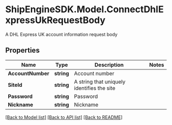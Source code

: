 # ShipEngineSDK.Model.ConnectDhlExpressUkRequestBody
A DHL Express UK account information request body

## Properties

Name | Type | Description | Notes
------------ | ------------- | ------------- | -------------
**AccountNumber** | **string** | Account number | 
**SiteId** | **string** | A string that uniquely identifies the site | 
**Password** | **string** | Password | 
**Nickname** | **string** | Nickname | 

[[Back to Model list]](../README.md#documentation-for-models) [[Back to API list]](../README.md#documentation-for-api-endpoints) [[Back to README]](../README.md)

